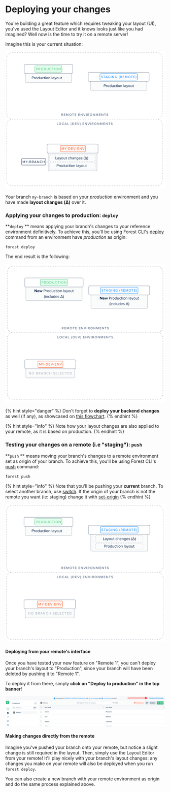 # Deploying your changes

You're building a great feature which requires tweaking your layout (UI), you've used the Layout Editor and it knows looks just like you had imagined? Well now is the time to try it on a remote server!

Imagine this is your current situation:

![](../assets/dev-workflow-current-situation.png)

Your branch `my-branch` is based on your _production_ environment and you have made **layout changes (Δ)** over it.

### Applying your changes to production: `deploy`

**`deploy` ** means applying your branch's changes to your reference environment definitively. To achieve this, you'll be using Forest CLI's [deploy](forest-cli-commands/deploy.md) command from an environment have _production_ as origin:

```
forest deploy
```

The end result is the following:

![](../assets/dev-workflow-end-situation.png)

{% hint style="danger" %}
Don't forget to **deploy your backend changes** as well (if any), as showcased on [this flowchart](./#development-workflow).
{% endhint %}

{% hint style="info" %}
Note how your layout changes are also applied to your remote, as it is based on production.
{% endhint %}

### Testing your changes on a remote (i.e "staging"): `push`

**`push` ** means moving your branch's changes to a remote environment set as origin of your branch. To achieve this, you'll be using Forest CLI's [push](forest-cli-commands/push.md) command:

```
forest push
```

{% hint style="info" %}
Note that you'll be pushing your **current** branch. To select another branch, use [switch](forest-cli-commands/switch.md).
If the origin of your branch is not the remote you want (ie: staging) change it with [set-origin](forest-cli-commands/set-origin.md)
{% endhint %}

![](../assets/dev-workflow-push.png)

#### Deploying from your remote's interface

Once you have tested your new feature on "Remote 1", you can't deploy your branch's layout to "Production", since your branch will have been deleted by pushing it to "Remote 1".

To deploy it from there, simply **click on "Deploy to production" in the top banner**!

![](../assets/dev-workflow-deploy-remote.png)

#### Making changes directly from the remote

Imagine you've pushed your branch onto your remote, but notice a slight change is still required in the layout. Then, simply use the Layout Editor from your remote! It'll play nicely with your branch's layout changes: any changes you make on your remote will also be deployed when you run `forest deploy`.

You can also create a new branch with your remote environment as origin and do the same process explained above.
